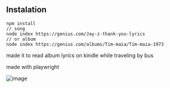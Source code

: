 
## Instalation
```
npm install
// song
node index https://genius.com/Jay-z-thank-you-lyrics
// or album
node index https://genius.com/albums/Tim-maia/Tim-maia-1973
```

made it to read album lyrics on kindle while traveling by bus

made with playwright

![image](https://github.com/brandonporcel/genius-scrap/assets/66080281/b18be36b-d27a-4e67-8943-55cc2a2e75fd)

